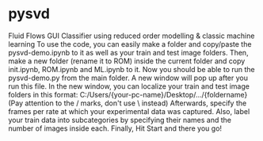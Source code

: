 # pysvd
Fluid Flows GUI Classifier using reduced order modelling &amp; classic machine learning 
To use the code, you can easily make a folder and copy/paste the pysvd-demo.ipynb to it as well as your train and test image folders. 
Then, make a new folder (rename it to ROM) inside the current folder and copy init.ipynb, ROM.ipynb and ML.ipynb to it. 
Now you should be able to run the pysvd-demo.py from the main folder. 
A new window will pop up after you run this file. In the new window, you can localize your train and test image folders in this format:
C:/Users/{your-pc-name}/Desktop/.../{foldername} (Pay attention to the / marks, don't use \ instead)
Afterwards, specify the frames per rate at which your experimental data was captured.
Also, label your train data into subcategories by specifying their names and the number of images inside each. 
Finally, Hit Start and there you go!

